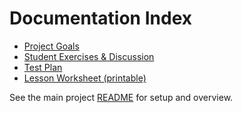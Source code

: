 # Documentation Index

- [Project Goals](PROJECT_GOALS.md)
- [Student Exercises & Discussion](EXERCISES.md)
- [Test Plan](TEST_PLAN.md)
- [Lesson Worksheet (printable)](WORKSHEET.md)

See the main project [README](../README.md) for setup and overview.

